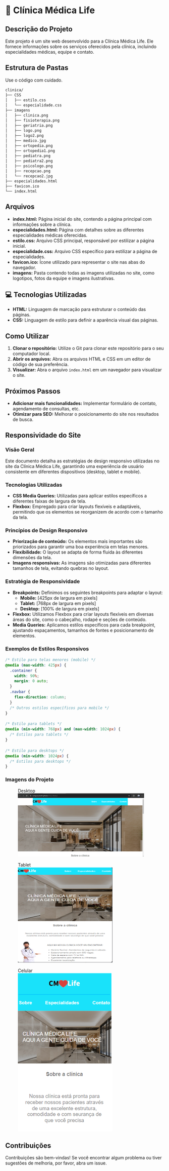 # :hospital: Clínica Médica Life

## Descrição do Projeto

Este projeto é um site web desenvolvido para a Clínica Médica Life. Ele fornece informações sobre os serviços oferecidos pela clínica, incluindo especialidades médicas, equipe e contato.

## Estrutura de Pastas

Use o código com cuidado.
```
clinica/
├── CSS
│   ├── estilo.css
│   └── especialidade.css
├── imagens
│   ├── clinica.png
│   ├── fisioterapia.png
│   ├── geriatria.png
│   ├── logo.png
│   ├── logo2.png
│   ├── medico.jpg
│   ├── ortopedia.png
│   ├── ortopedia1.png
│   ├── pediatra.png
│   ├── pediatra2.png
│   ├── psicologo.png
│   ├── recepcao.png
│   └── recepcao2.jpg
├── especialidades.html
├── favicon.ico
└── index.html
```

## Arquivos

* **index.html:** Página inicial do site, contendo a página principal com informações sobre a clínica.
* **especialidades.html:** Página com detalhes sobre as diferentes especialidades médicas oferecidas.
* **estilo.css:** Arquivo CSS principal, responsável por estilizar a página inicial.
* **especialidade.css:** Arquivo CSS específico para estilizar a página de especialidades.
* **favicon.ico:** Ícone utilizado para representar o site nas abas do navegador.
* **imagens:** Pasta contendo todas as imagens utilizadas no site, como logotipos, fotos da equipe e imagens ilustrativas.

## :computer: Tecnologias Utilizadas

* **HTML:** Linguagem de marcação para estruturar o conteúdo das páginas.
* **CSS:** Linguagem de estilo para definir a aparência visual das páginas.

## Como Utilizar

1. **Clonar o repositório:** Utilize o Git para clonar este repositório para o seu computador local.
2. **Abrir os arquivos:** Abra os arquivos HTML e CSS em um editor de código de sua preferência.
3. **Visualizar:** Abra o arquivo `index.html` em um navegador para visualizar o site.

## Próximos Passos

* **Adicionar mais funcionalidades:** Implementar formulário de contato, agendamento de consultas, etc.
* **Otimizar para SEO:** Melhorar o posicionamento do site nos resultados de busca.
## Responsividade do Site

### Visão Geral

Este documento detalha as estratégias de design responsivo utilizadas no site da Clínica Médica Life, garantindo uma experiência de usuário consistente em diferentes dispositivos (desktop, tablet e mobile).

### Tecnologias Utilizadas

* **CSS Media Queries:** Utilizadas para aplicar estilos específicos a diferentes faixas de largura de tela.
* **Flexbox:** Empregado para criar layouts flexíveis e adaptáveis, permitindo que os elementos se reorganizem de acordo com o tamanho da tela.

### Princípios de Design Responsivo

* **Priorização de conteúdo:** Os elementos mais importantes são priorizados para garantir uma boa experiência em telas menores.
* **Flexibilidade:** O layout se adapta de forma fluida às diferentes dimensões da tela.
* **Imagens responsivas:** As imagens são otimizadas para diferentes tamanhos de tela, evitando quebras no layout.

### Estratégia de Responsividade

* **Breakpoints:** Definimos os seguintes breakpoints para adaptar o layout:
  * **Mobile:** [425px de largura em pixels]
  * **Tablet:** [768px de largura em pixels]
  * **Desktop:** [100% de largura em pixels]
* **Flexbox:** Utilizamos Flexbox para criar layouts flexíveis em diversas áreas do site, como o cabeçalho, rodapé e seções de conteúdo.
* **Media Queries:** Aplicamos estilos específicos para cada breakpoint, ajustando espaçamentos, tamanhos de fontes e posicionamento de elementos.

### Exemplos de Estilos Responsivos

```css
/* Estilo para telas menores (mobile) */
@media (max-width: 425px) {
  .container {
    width: 90%;
    margin: 0 auto;
  }
  .navbar {
    flex-direction: column;
  }
  /* Outros estilos específicos para mobile */
}

/* Estilo para tablets */
@media (min-width: 768px) and (max-width: 1024px) {
  /* Estilos para tablets */
}

/* Estilo para desktops */
@media (min-width: 1024px) {
  /* Estilos para desktops */
}
```

### Imagens do Projeto
<figure>
 <figcaption>Desktop</figcaption>
 <img src="/imagens/desktop.png" width="400" height="200"   alt="Desktop" /> 
</figure>

<figure>
 <figcaption>Tablet</figcaption>
 <img src="/imagens/tablet.png" width="300" height="300"  alt="tablet" />
</figure>

<figure>
 <figcaption>Celular</figcaption>
 <img src="/imagens/celular.png" width="300" height="500"  alt="celular" />
</figure>


## Contribuições

Contribuições são bem-vindas! Se você encontrar algum problema ou tiver sugestões de melhoria, por favor, abra um issue.



